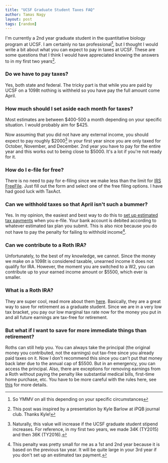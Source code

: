 ```yaml
---
title: "UCSF Graduate Student Taxes FAQ"
author: Tamas Nagy
layout: post
tags: [random]
---
```


I'm currently a 2nd year graduate student in the quantitative biology program
at UCSF. I am certainly no tax professional[^1], but I thought I would write a bit
about what you can expect to pay in taxes at UCSF. These are some questions that
I think I would have appreciated knowing the answers to in my first two years[^2].

### Do we have to pay taxes?

Yes, both state and federal. The tricky part is that while you are paid by UCSF
on a 1098t nothing is withheld so you have pay the full amount come April.

### How much should I set aside each month for taxes?

Most estimates are between $400-500 a month depending on your specific
situation. I would probably aim for $425.

Now assuming that you did not have any external income, you should expect to pay
roughly $2000[^3] in your first year since you are only taxed for October, November, and
December. 2nd year you have to pay for the entire year and this works out to
being close to $5000. It's a lot if you're not ready for it.

### How do I e-file for free?

There is no need to pay for e-filing since we make less than the limit for
[IRS FreeFile](https://apps.irs.gov/app/freeFile/jsp/wizard.jsp?). Just fill out
the form and select one of the free filing options. I have had good luck with
TaxAct.

### Can we withhold taxes so that April isn't such a bummer?

Yes. In my opinion, the easiest and best way to do this to
[set up estimated tax payments](https://www.irs.gov/uac/pay-taxes-by-electronic-funds-withdrawal)
when you e-file. Your bank account is debited according to whatever
estimated tax plan you submit. This is also nice because you do not have to pay
the penalty for failing to withhold income[^4].

### Can we contribute to a Roth IRA?

Unfortunately, to the best of my knowledge, we cannot. Since the money we make on a
1098t is considered taxable, unearned income it does not qualify for IRA. However,
the moment you are switched to a W2, you can contribute up to your earned
income amount or $5500, which ever is smaller.

### What is a Roth IRA?

They are super cool, read more about them [here](https://www.bogleheads.org/wiki/Roth_IRA).
Basically, they are a great way to save for retirement as a graduate student.
Since we are in a very low tax bracket, you pay our low marginal tax rate now
for the money you put in and all future earnings are tax-free for retirement.

### But what if I want to save for more immediate things than retirement?

Roths can still help you. You can always take the principal (the original
money you contributed, not the earnings) out tax-free since you already paid taxes
on it. Now I don't recommend this since you can't put that money back later due
to the annual cap of $5500. But in an emergency, you can access the principal.
Also, there are exceptions for removing earnings from a Roth without paying the
penalty like substantial medical bills, first-time home purchase, etc. You have
to be more careful with the rules here, see [this](http://www.rothira.com/roth-ira-withdrawal-rules)
for more details.

[^1]: So YMMV on all this depending on your specific circumstances

[^2]: This post was inspired by a presentation by Kyle Barlow at iPQB journal
club. Thanks Kyle!

[^3]: Naturally, this value will increase if the UCSF graduate student stipend
increases. For reference, in my first two years, we made 34K (TY2015) and then
36K (TY2016).

[^4]: This penalty was pretty small for me as a 1st and 2nd year because it
is based on the previous tax year. It will be quite large in your 3rd year if
you don't set up an estimated tax payment.
